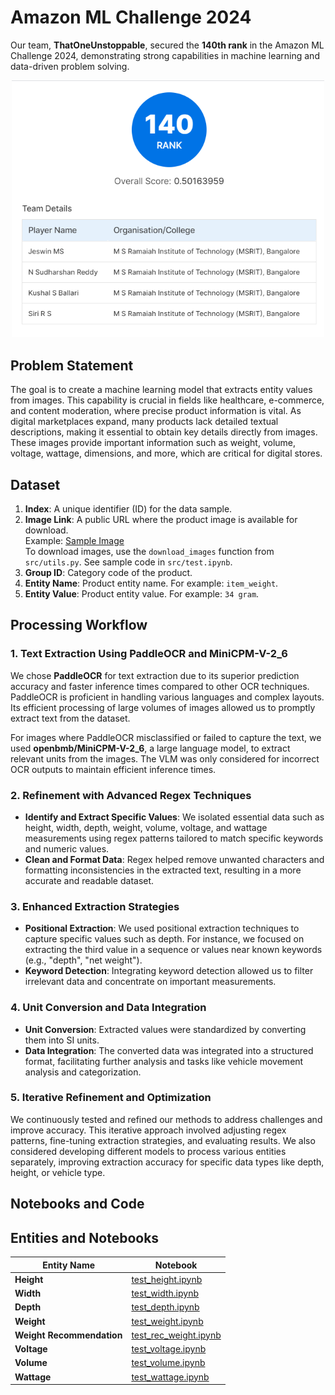 # Amazon ML Challenge 2024

Our team, **ThatOneUnstoppable**, secured the **140th rank** in the Amazon ML Challenge 2024, demonstrating strong capabilities in machine learning and data-driven problem solving.


<div align="center">
  <img src="Acheivement.png" alt="Team ThatOneUnstoppable" width="500" />
</div>


## Problem Statement

The goal is to create a machine learning model that extracts entity values from images. This capability is crucial in fields like healthcare, e-commerce, and content moderation, where precise product information is vital. As digital marketplaces expand, many products lack detailed textual descriptions, making it essential to obtain key details directly from images. These images provide important information such as weight, volume, voltage, wattage, dimensions, and more, which are critical for digital stores.

## Dataset

1. **Index**: A unique identifier (ID) for the data sample.
2. **Image Link**: A public URL where the product image is available for download.  
   Example: [Sample Image](<https://m.media-amazon.com/images/I/71XfHPR36-L.jpg>)  
   To download images, use the `download_images` function from `src/utils.py`. See sample code in `src/test.ipynb`.
3. **Group ID**: Category code of the product.
4. **Entity Name**: Product entity name. For example: `item_weight`.
5. **Entity Value**: Product entity value. For example: `34 gram`.

## Processing Workflow

### 1. Text Extraction Using PaddleOCR and MiniCPM-V-2_6

We chose **PaddleOCR** for text extraction due to its superior prediction accuracy and faster inference times compared to other OCR techniques. PaddleOCR is proficient in handling various languages and complex layouts. Its efficient processing of large volumes of images allowed us to promptly extract text from the dataset.

For images where PaddleOCR misclassified or failed to capture the text, we used **openbmb/MiniCPM-V-2_6**, a large language model, to extract relevant units from the images. The VLM was only considered for incorrect OCR outputs to maintain efficient inference times.

### 2. Refinement with Advanced Regex Techniques

- **Identify and Extract Specific Values**: We isolated essential data such as height, width, depth, weight, volume, voltage, and wattage measurements using regex patterns tailored to match specific keywords and numeric values.
- **Clean and Format Data**: Regex helped remove unwanted characters and formatting inconsistencies in the extracted text, resulting in a more accurate and readable dataset.

### 3. Enhanced Extraction Strategies

- **Positional Extraction**: We used positional extraction techniques to capture specific values such as depth. For instance, we focused on extracting the third value in a sequence or values near known keywords (e.g., "depth", "net weight").
- **Keyword Detection**: Integrating keyword detection allowed us to filter irrelevant data and concentrate on important measurements.

### 4. Unit Conversion and Data Integration

- **Unit Conversion**: Extracted values were standardized by converting them into SI units.
- **Data Integration**: The converted data was integrated into a structured format, facilitating further analysis and tasks like vehicle movement analysis and categorization.

### 5. Iterative Refinement and Optimization

We continuously tested and refined our methods to address challenges and improve accuracy. This iterative approach involved adjusting regex patterns, fine-tuning extraction strategies, and evaluating results. We also considered developing different models to process various entities separately, improving extraction accuracy for specific data types like depth, height, or vehicle type.

## Notebooks and Code

## Entities and Notebooks

| Entity Name           | Notebook                                                                 |
|-----------------------|--------------------------------------------------------------------------|
| **Height**            | [test_height.ipynb](<https://colab.research.google.com/drive/1Hc1vO-L_PpurQ6r4K8cWcybGD6FuI60l>)                         |
| **Width**             | [test_width.ipynb](<https://colab.research.google.com/drive/1Yl-R3Ws5Gite-Vj6oircxJImXjjqWNAK>)                           |
| **Depth**             | [test_depth.ipynb](<https://colab.research.google.com/drive/1AImdOP0p6aE9RLMaWikO8PQaf0BF-ZwC?usp=sharing>)                           |
| **Weight**            | [test_weight.ipynb](<https://colab.research.google.com/drive/12jHBYxOvE2uJgjJjPj5msBdR-xyYRZ-6?usp=sharing>)             |
| **Weight Recommendation** | [test_rec_weight.ipynb](<https://colab.research.google.com/drive/12jHBYxOvE2uJgjJjPj5msBdR-xyYRZ-6?usp=sharing>)             |
| **Voltage**    | [test_voltage.ipynb](<https://colab.research.google.com/drive/1YnLwNDscWK0WYmicxtEjDoTW_PBzMlKQ?usp=sharing>)                 |
| **Volume**            | [test_volume.ipynb](<https://colab.research.google.com/drive/1tz9RcX2VH4ABSs2D2w2eEvAIULd2Dj2O?usp=sharing>)                         |
| **Wattage**      | [test_wattage.ipynb](<https://colab.research.google.com/drive/1QOTueQ7COKy8aE4TAH74AhpiCEiYUMdk?usp=sharing>)                 |


